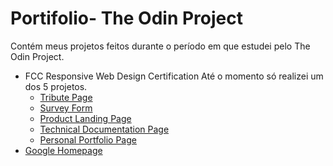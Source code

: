 # Portifolio- The Odin Project

Contém meus projetos feitos durante o período em que estudei pelo The Odin Project.

* FCC Responsive Web Design Certification 
Até o momento só realizei um dos 5 projetos.
  * [Tribute Page](https://codepen.io/vitor-malta/full/vYXabxX)
  * [Survey Form]()
  * [Product Landing Page]()
  * [Technical Documentation Page]()
  * [Personal Portfolio Page]()
* [Google Homepage]() 